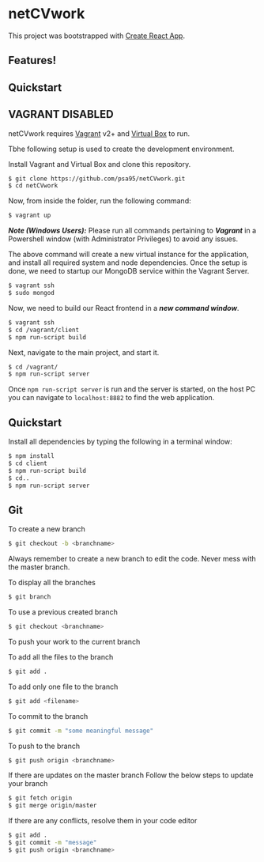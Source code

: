 # netCVwork

This project was bootstrapped with [Create React App](https://github.com/facebookincubator/create-react-app).

## Features!


## Quickstart

## VAGRANT DISABLED

netCVwork requires [Vagrant](https://www.vagrantup.com/downloads.html) v2+ and [Virtual Box](https://www.virtualbox.org/wiki/Downloads) to run.

Tbhe following setup is used to create the development environment.

Install Vagrant and Virtual Box and clone this repository.

```sh
$ git clone https://github.com/psa95/netCVwork.git
$ cd netCVwork
```

Now, from inside the folder, run the following command:

```sh
$ vagrant up
```

***Note (Windows Users):*** Please run all commands pertaining to ***_Vagrant_*** in a Powershell window (with Administrator Privileges) to avoid any issues.

The above command will create a new virtual instance for the application, and install all required system and node dependencies.
Once the setup is done, we need to startup our MongoDB service within the Vagrant Server.

```sh
$ vagrant ssh
$ sudo mongod
```
Now, we need to build our React frontend in a ***new command window***.

```sh
$ vagrant ssh
$ cd /vagrant/client
$ npm run-script build
```

Next, navigate to the main project, and start it.

```sh
$ cd /vagrant/
$ npm run-script server
```

Once `npm run-script server` is run and the server is started, on the host PC you can navigate to `localhost:8882` to find the web application.

## Quickstart

Install all dependencies by typing the following in a terminal window:
```sh
$ npm install
$ cd client
$ npm run-script build
$ cd..
$ npm run-script server
```

## Git

To create a new branch
```sh
$ git checkout -b <branchname>
```
Always remember to create a new branch to edit the code.
Never mess with the master branch.

To display all the branches
```sh
$ git branch
```

To use a previous created branch
```sh
$ git checkout <branchname>
```

To push your work to the current branch

To add all the files to the branch
```sh
$ git add .
```
To add only one file to the branch
```sh
$ git add <filename>
```
To commit to the branch
```sh
$ git commit -m "some meaningful message"
```
To push to the branch
```sh
$ git push origin <branchname>
```

If there are updates on the master branch
Follow the below steps to update your branch

```sh
$ git fetch origin
$ git merge origin/master
```
If there are any conflicts, resolve them in your code editor
```sh
$ git add .
$ git commit -m "message"
$ git push origin <branchname>
```

